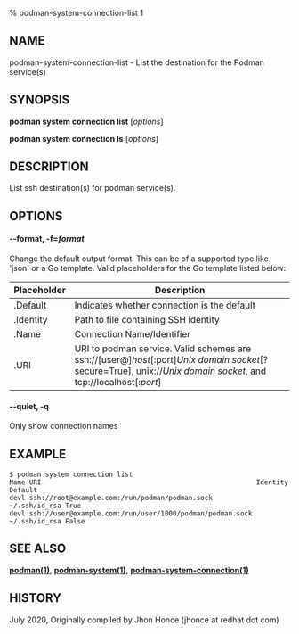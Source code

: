 % podman-system-connection-list 1

## NAME

podman\-system\-connection\-list - List the destination for the Podman service(s)

## SYNOPSIS

**podman system connection list** [*options*]

**podman system connection ls** [*options*]

## DESCRIPTION

List ssh destination(s) for podman service(s).

## OPTIONS

#### **--format**, **-f**=_format_

Change the default output format. This can be of a supported type like 'json' or a Go template.
Valid placeholders for the Go template listed below:

| **Placeholder** | **Description**                                                                                                                                                  |
| --------------- | ---------------------------------------------------------------------------------------------------------------------------------------------------------------- |
| .Default        | Indicates whether connection is the default                                                                                                                      |
| .Identity       | Path to file containing SSH identity                                                                                                                             |
| .Name           | Connection Name/Identifier                                                                                                                                       |
| .URI            | URI to podman service. Valid schemes are ssh://[user@]_host_[:port]_Unix domain socket_[?secure=True], unix://_Unix domain socket_, and tcp://localhost[:*port*] |

#### **--quiet**, **-q**

Only show connection names

## EXAMPLE

```
$ podman system connection list
Name URI                                                      Identity	    Default
devl ssh://root@example.com:/run/podman/podman.sock           ~/.ssh/id_rsa True
devl ssh://user@example.com:/run/user/1000/podman/podman.sock ~/.ssh/id_rsa False
```

## SEE ALSO

**[podman(1)](podman.md)**, **[podman-system(1)](podman-system/podman-system.md)**, **[podman-system-connection(1)](podman-system-connection/podman-system-connection.md)**

## HISTORY

July 2020, Originally compiled by Jhon Honce (jhonce at redhat dot com)
